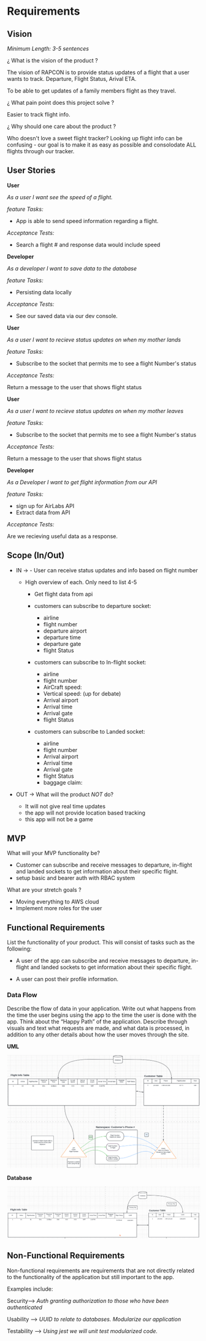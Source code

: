 # Requirements

## Vision

*Minimum Length: 3-5 sentences*

¿ What is the vision of the product ?

The vision of RAPCON is to provide status updates of a flight that a user wants to track. Departure, Flight Status, Arival ETA.

To be able to get updates of a family members flight as they travel.

¿ What pain point does this project solve ?

Easier to track flight info.

¿ Why should one care about the product ?

Who doesn't love a sweet flight tracker?
Looking up flight info can be confusing - our goal is to make it as easy as possible and consolodate ALL flights through our tracker.

## User Stories

**User**

*As a user I want see the speed of a flight.*

*feature Tasks:*

- App is able to send speed information regarding a flight.

*Acceptance Tests:*

- Search a flight # and response data would include speed

**Developer**

*As a developer I want to save data to the database*

*feature Tasks:*

- Persisting data locally

*Acceptance Tests:*

- See our saved data via our dev console.

**User**

*As a user I want to recieve status updates on when my mother lands*

*feature Tasks:*

- Subscribe to the socket that permits me to see a flight Number's status

*Acceptance Tests:*

Return a message to the user that shows flight status

**User**

*As a user I want to recieve status updates on when my mother leaves*

*feature Tasks:*

- Subscribe to the socket that permits me to see a flight Number's status

*Acceptance Tests:*

Return a message to the user that shows flight status

**Developer**

*As a Developer I want to get flight information from our API*

*feature Tasks:*

- sign up for AirLabs API
- Extract data from API

*Acceptance Tests:*

Are we recieving useful data as a response.

## Scope (In/Out)

- IN -> - User can receive status updates and info based on  flight number

  - High overview of each. Only need to list 4-5

    - Get flight data from api

    - customers can subscribe to departure socket:
      - airline
      - flight number
      - departure airport
      - departure time
      - departure gate
      - flight Status

    - customers can subscribe to In-flight socket:
      - airline
      - flight number
      - AirCraft speed:
      - Vertical speed: (up for debate)
      - Arrival airport
      - Arrival time
      - Arrival gate
      - flight Status

    - customers can subscribe to Landed socket:
      - airline
      - flight number
      - Arrival airport
      - Arrival time
      - Arrival gate
      - flight Status
      - baggage claim:
  
- OUT -> What will the product *NOT* do?

  - It will not give real time updates
  - the app will not provide location based tracking
  - this app will not be a game

## MVP

 What will your MVP functionality be?

- Customer can subscribe and receive messages to departure, in-flight and landed sockets to get
  information about their specific flight.
- setup basic and bearer auth with RBAC system

What are your stretch goals ?

- Moving everything to AWS cloud
- Implement more roles for the user

## Functional Requirements

List the functionality of your product. This will consist of tasks such as the following:

- A user of the app can subscribe and receive messages to departure, in-flight and landed sockets to get
  information about their specific flight.

- A user can post their profile information.

### Data Flow

Describe the flow of data in your application. Write out what happens from the time the user begins using the app to the time the user is done with the app. Think about the “Happy Path” of the application. Describe through visuals and text what requests are made, and what data is processed, in addition to any other details about how the user moves through the site.

**UML**

![UML](/assets/imgs/Screen%20Shot%202022-07-11%20at%201.54.14%20PM.png)

**Database**

![Database](/assets/imgs/Screen%20Shot%202022-07-11%20at%204.06.24%20PM.png)

## Non-Functional Requirements

Non-functional requirements are requirements that are not directly related to the functionality of the application but still important to the app.

Examples include:

Security--> *Auth granting authorization to those who have been authenticated*

Usability --> *UUID to relate to databases. Modularize our application*

Testability --> *Using jest we will unit test modularized code.*
